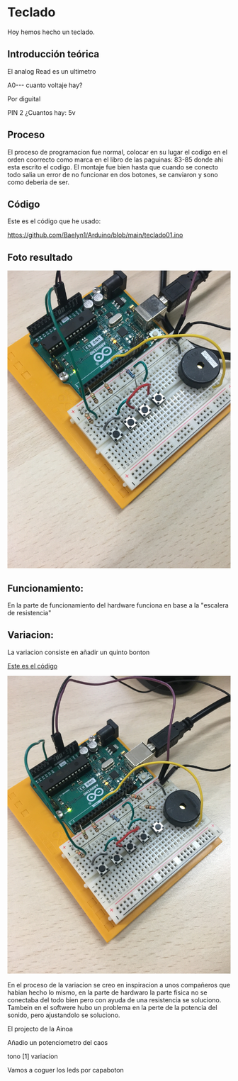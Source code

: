 # Teclado

Hoy hemos hecho un teclado. 

## Introducción teórica


El analog Read es un ultimetro 

A0--- cuanto voltaje hay?

Por diguital

PIN 2 ¿Cuantos hay:
5v



## Proceso



El proceso de programacion fue normal, colocar en su lugar el codigo en el orden coorrecto como marca en el libro de las paguinas: 83-85 donde ahi esta escrito el codigo.
El montaje fue bien hasta que cuando se conecto todo salia un error de no funcionar en dos botones, se canviaron y sono como deberia de ser.


## Código

Este es el código que he usado:

https://github.com/Baelyn1/Arduino/blob/main/teclado01.ino

## Foto resultado

![](https://raw.githubusercontent.com/Baelyn1/Arduino/main/IMG_2529.JPG)


## Funcionamiento:

En la parte de funcionamiento del hardware funciona en base a la "escalera de resistencia"











## Variacion:
La variacion consiste en añadir un quinto bonton 

[Este es el código](https://github.com/Baelyn1/Arduino/blob/main/teclado02.ino)


![](https://github.com/Baelyn1/Arduino/blob/main/IMG_2530.JPG)

En el proceso de la variacion se creo en inspiracion a unos compañeros que habian hecho lo mismo, en la parte de hardwaro la parte fisica no se conectaba del todo bien pero con ayuda de una resistencia se soluciono. Tambein en el softwere hubo un problema en la perte de la potencia del sonido, pero ajustandolo se soluciono.








El projecto de la Ainoa

Añadio un potenciometro del caos

tono [1] variacion

Vamos a coguer los leds por capaboton




